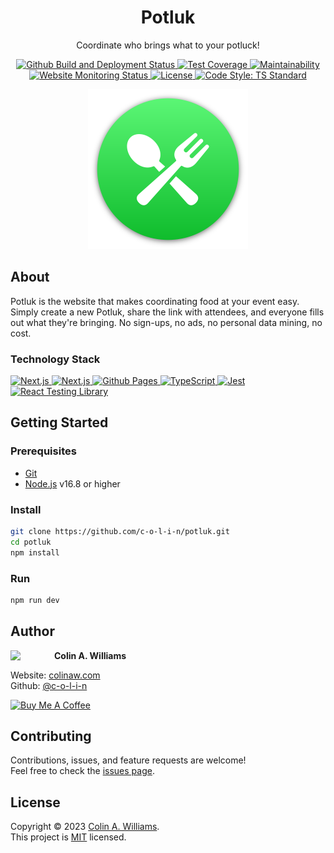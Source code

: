 <h1 align="center">Potluk</h1>

<p align="center">Coordinate who brings what to your potluck!</p>

<div align="center">
  <a href="https://github.com/c-o-l-i-n/potluk/deployments">
    <img alt="Github Build and Deployment Status" src="https://img.shields.io/github/actions/workflow/status/c-o-l-i-n/potluk/deploy.yml?logo=github&logoWidth=12">
  </a>
  <a href="https://codecov.io/gh/c-o-l-i-n/potluk" > 
    <img alt="Test Coverage" src="https://img.shields.io/codecov/c/github/c-o-l-i-n/potluk?logo=codecov&logoWidth=12&logoColor=white"/> 
  </a>
  <a href="https://codeclimate.com/github/c-o-l-i-n/potluk">
    <img alt="Maintainability" src="https://img.shields.io/codeclimate/maintainability/c-o-l-i-n/potluk?logo=codeclimate&logoWidth=12">
  </a>
  <a href="https://potl.uk">
    <img alt="Website Monitoring Status" src="https://img.shields.io/website?url=https%3A%2F%2Fpotl.uk">
  </a>
  <a href="LICENSE">
    <img alt="License" src="https://img.shields.io/github/license/c-o-l-i-n/potluk" />
  </a>
  <a href="https://standardjs.com" target="_blank">
    <img alt="Code Style: TS Standard" src="https://img.shields.io/badge/code%20style-ts--standard-blue?logo=typescript&logoColor=white&logoWidth=12" />
  </a>
</div>

<p align="center">
  <a href="https://potl.uk" target="_blank">
    <img alt="Potluk Logo" width="256" height="256" src="public/icons/android-chrome-512x512.png" />
  </a>
</p>

## About

Potluk is the website that makes coordinating food at your event easy. Simply create a new Potluk, share the link with attendees, and everyone fills out what they're bringing. No sign-ups, no ads, no personal data mining, no cost.

### Technology Stack

<a href="https://nextjs.org/" target="_blank">
  <img alt="Next.js" src="https://img.shields.io/badge/Next.js-black?style=for-the-badge&logo=next.js&logoColor=white" />
</a>
<a href="https://firebase.google.com/" target="_blank">
  <img alt="Next.js" src="https://img.shields.io/badge/Firebase-%23039BE5.svg?style=for-the-badge&logo=firebase" />
</a>
<a href="https://pages.github.com/" target="_blank">
  <img alt="Github Pages" src="https://img.shields.io/badge/Github%20Pages-%232671E5.svg?style=for-the-badge&logo=githubactions&logoColor=white" />
</a>
<a href="https://www.typescriptlang.org/" target="_blank">
  <img alt="TypeScript" src="https://img.shields.io/badge/TypeScript-%23007ACC.svg?style=for-the-badge&logo=typescript&logoColor=white" />
</a>
<a href="https://jestjs.io/" target="_blank">
  <img alt="Jest" src="https://img.shields.io/badge/-jest-%23C21325?style=for-the-badge&logo=jest&logoColor=white" />
</a>
<a href="https://testing-library.com/" target="_blank">
  <img alt="React Testing Library" src="https://img.shields.io/badge/Testing%20Library-%23E33332?style=for-the-badge&logo=testing-library&logoColor=white" />
</a>

## Getting Started

### Prerequisites

- [Git](https://git-scm.com/)
- [Node.js](https://nodejs.org/) v16.8 or higher

### Install

```sh
git clone https://github.com/c-o-l-i-n/potluk.git
cd potluk
npm install
```

### Run

```sh
npm run dev
```

## Author

<a href="https://github.com/c-o-l-i-n">
  <img src="https://images.weserv.nl/?url=avatars.githubusercontent.com/u/40863449?v=4&w=140&fit=cover&mask=circle&maxage=7d" style="width: 70px" align="left"/>
</a>

**Colin A. Williams**

Website: [colinaw.com](https://colinaw.com)
<br>
Github: [@c-o-l-i-n](https://github.com/c-o-l-i-n)

<a href="https://www.buymeacoffee.com/colinw" target="_blank"><img src="https://cdn.buymeacoffee.com/buttons/v2/default-yellow.png" alt="Buy Me A Coffee" style="width: 200px" ></a>

## Contributing

Contributions, issues, and feature requests are welcome!<br />Feel free to check the [issues page](https://github.com/c-o-l-i-n/potluk/issues).

## License

Copyright © 2023 [Colin A. Williams](https://github.com/c-o-l-i-n).<br /> This project is [MIT](LICENSE) licensed.
